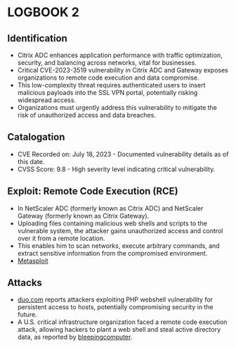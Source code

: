 # LOGBOOK 2

## Identification

- Citrix ADC enhances application performance with traffic optimization, security, and balancing across networks, vital for businesses.
- Critical CVE-2023-3519 vulnerability in Citrix ADC and Gateway exposes organizations to remote code execution and data compromise.
- This low-complexity threat requires authenticated users to insert malicious payloads into the SSL VPN portal, potentially risking widespread access.
- Organizations must urgently address this vulnerability to mitigate the risk of unauthorized access and data breaches.

## Catalogation

- CVE Recorded on: July 18, 2023 - Documented vulnerability details as of this date.
- CVSS Score: 9.8 - High severity level indicating critical vulnerability.

## Exploit: Remote Code Execution (RCE)

- In NetScaler ADC (formerly known as Citrix ADC) and NetScaler Gateway (formerly known as Citrix Gateway). 
- Uploading files containing malicious web shells and scripts to the vulnerable system, the attacker gains unauthorized access and control over it from a remote location. 
- This enables him to scan networks, execute arbitrary commands, and extract sensitive information from the compromised environment.
- [Metasploit](https://www.rapid7.com/db/modules/exploit/freebsd/http/citrix_formssso_target_rce/)

## Attacks

- [duo.com](https://duo.com/decipher/attacks-against-citrix-cve-2023-3519-bug-escalate) reports attackers exploiting PHP webshell vulnerability for persistent access to hosts, potentially compromising security in the future.
- A U.S. critical infrastructure organization faced a remote code execution attack, allowing hackers to plant a web shell and steal active directory data, as reported by [bleepingcomputer](https://www.bleepingcomputer.com/news/security/netscaler-adc-bug-exploited-to-breach-us-critical-infrastructure-org/).

